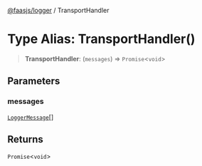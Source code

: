 [@faasjs/logger](../README.md) / TransportHandler

# Type Alias: TransportHandler()

> **TransportHandler**: (`messages`) => `Promise`\<`void`\>

## Parameters

### messages

[`LoggerMessage`](LoggerMessage.md)[]

## Returns

`Promise`\<`void`\>
